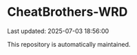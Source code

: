 # CheatBrothers-WRD

Last updated: 2025-07-03 18:56:00

This repository is automatically maintained.
